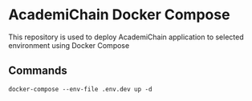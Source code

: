 # AcademiChain Docker Compose

This repository is used to deploy AcademiChain application to selected environment using Docker Compose

## Commands

`docker-compose --env-file .env.dev up -d`
